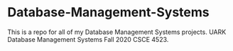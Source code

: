 # Database-Management-Systems
This is a repo for all of my Database Management Systems projects. UARK Database Management Systems Fall 2020 CSCE 4523.
